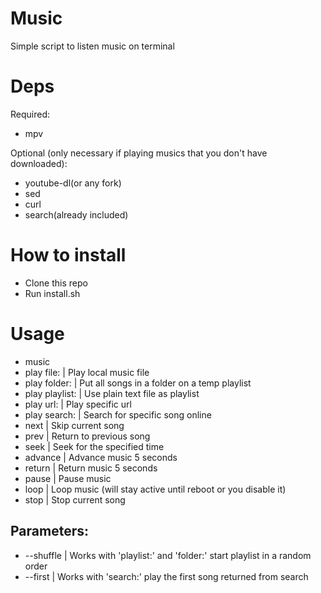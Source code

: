 # Music
Simple script to listen music on terminal

# Deps
Required:
* mpv

Optional (only necessary if playing musics that you don't have downloaded):
* youtube-dl(or any fork)
* sed 
* curl 
* search(already included)

# How to install
* Clone this repo
* Run install.sh

# Usage
* music <command>
* play file:<path to file>				| Play local music file
* play folder:<full path to folder> 		| Put all songs in a folder on a temp playlist
* play playlist:<full path to txt file>	| Use plain text file as playlist
* play url:<url>							| Play specific url
* play search:<song to search>			| Search for specific song online
* next 									| Skip current song
* prev 									| Return to previous song
* seek  <time> 							| Seek for the specified time
* advance									| Advance music 5 seconds
* return 									| Return music 5 seconds
* pause									| Pause music
* loop									| Loop music (will stay active until reboot or you disable it)
* stop									| Stop current song						
## Parameters:
* --shuffle									| Works with 'playlist:' and 'folder:' start playlist in a random order
* --first									| Works with 'search:' play the first song returned from search

